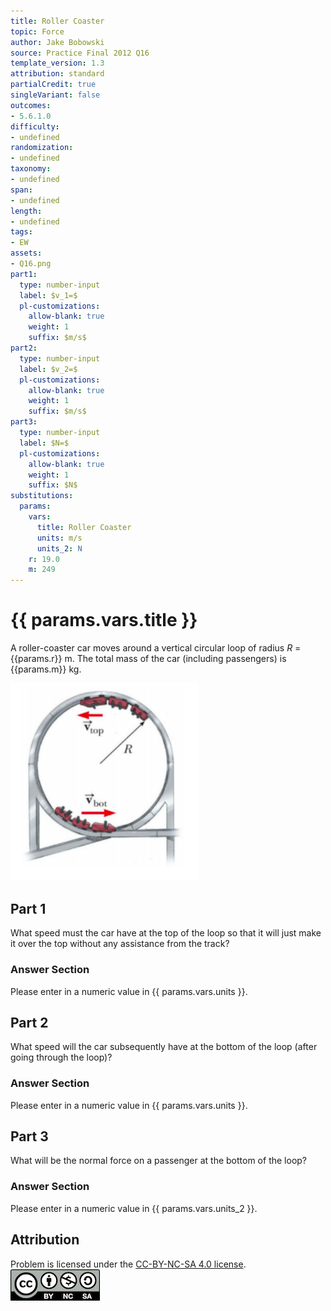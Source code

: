 ```yaml
---
title: Roller Coaster
topic: Force
author: Jake Bobowski
source: Practice Final 2012 Q16
template_version: 1.3
attribution: standard
partialCredit: true
singleVariant: false
outcomes:
- 5.6.1.0
difficulty:
- undefined
randomization:
- undefined
taxonomy:
- undefined
span:
- undefined
length:
- undefined
tags:
- EW
assets:
- Q16.png
part1:
  type: number-input
  label: $v_1=$
  pl-customizations:
    allow-blank: true
    weight: 1
    suffix: $m/s$
part2:
  type: number-input
  label: $v_2=$
  pl-customizations:
    allow-blank: true
    weight: 1
    suffix: $m/s$
part3:
  type: number-input
  label: $N=$
  pl-customizations:
    allow-blank: true
    weight: 1
    suffix: $N$
substitutions:
  params:
    vars:
      title: Roller Coaster
      units: m/s
      units_2: N
    r: 19.0
    m: 249
---
```

# {{ params.vars.title }}
A roller-coaster car moves around a vertical circular loop of radius $R$ = {{params.r}} m.
The total mass of the car (including passengers) is {{params.m}} kg.

<img src="Q16.png" width=300>

## Part 1

What speed must the car have at the top of the loop so that it will just make it over the top without any assistance from the track?

### Answer Section

Please enter in a numeric value in {{ params.vars.units }}.

## Part 2

What speed will the car subsequently have at the bottom of the loop (after going through the loop)?

### Answer Section

Please enter in a numeric value in {{ params.vars.units }}.

## Part 3

What will be the normal force on a passenger at the bottom of the loop?

### Answer Section

Please enter in a numeric value in {{ params.vars.units_2 }}.

## Attribution

Problem is licensed under the [CC-BY-NC-SA 4.0 license](https://creativecommons.org/licenses/by-nc-sa/4.0/).<br> ![The Creative Commons 4.0 license requiring attribution-BY, non-commercial-NC, and share-alike-SA license.](https://raw.githubusercontent.com/firasm/bits/master/by-nc-sa.png)